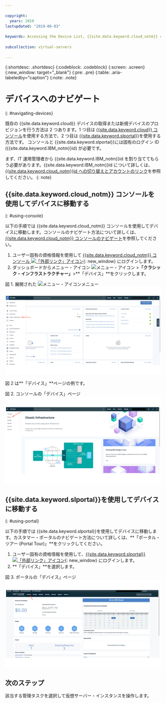 ```yaml
---

copyright:
  years: 2019
lastupdated: "2019-06-03"

keywords: Accessing the Device List, {{site.data.keyword.cloud_notm}} console, {{site.data.keyword.cloud_notm}} infrastructure customer portal

subcollection: virtual-servers

---
```


{:shortdesc: .shortdesc}
{:codeblock: .codeblock}
{:screen: .screen}
{:new_window: target="_blank"}
{:pre: .pre}
{:table: .aria-labeledby="caption"}
{:note: .note}

# デバイスへのナビゲート
{: #navigating-devices}

既存の {{site.data.keyword.cloud}} デバイスの取得または新規デバイスのプロビジョンを行う方法は 2 つあります。1 つ目は [{{site.data.keyword.cloud}} コンソール](#using-console)を使用する方法で、2 つ目は [{{site.data.keyword.slportal}}](#using-portal)を使用する方法です。 コンソールと {{site.data.keyword.slportal}}には固有のログイン ID ({{site.data.keyword.IBM_notm}}id) が必要です。

まず、IT 運用管理者から {{site.data.keyword.IBM_notm}}id を割り当ててもらう必要があります。{{site.data.keyword.IBM_notm}}id について詳しくは、[{{site.data.keyword.cloud_notm}}id への切り替えとアカウントのリンク](/docs/account?topic=account-unifyingaccounts#unifyingaccounts)を参照してください。
{: note}

## {{site.data.keyword.cloud_notm}} コンソールを使用してデバイスに移動する
{: #using-console}

以下の手順では {{site.data.keyword.cloud_notm}} コンソールを使用してデバイスに移動します。コンソールのナビゲート方法について詳しくは、[{{site.data.keyword.cloud_notm}} コンソールのナビゲート](/docs/overview?topic=overview-ui#ui)を参照してください。

1. ユーザー固有の資格情報を使用して [{{site.data.keyword.cloud_notm}} コンソール ![「外部リンク」アイコン](../../icons/launch-glyph.svg "「外部リンク」アイコン")](https://cloud.ibm.com/){: new_window} にログインします。
2. ダッシュボードからメニュー・アイコン ![メニュー・アイコン](../../icons/icon_hamburger.svg) >**「クラシック・インフラストラクチャー」**>**「デバイス」**をクリックします。

図 1. 展開された ![メニュー・アイコン](../../icons/icon_hamburger.svg)メニュー
![図 1. 展開された ![メニュー・アイコン](../../icons/icon_hamburger.svg) メニュー](/images/expanded-hamburger-menu.png "展開された ![メニュー・アイコン](../../icons/icon_hamburger.svg) メニュー")

図 2 は**「デバイス」**ページの例です。

図 2. コンソールの「デバイス」ページ
![図 2. コンソールの「デバイス」ページ](/images/device-list.png "コンソールの「デバイス」ページ")

## {{site.data.keyword.slportal}}を使用してデバイスに移動する
{: #using-portal}

以下の手順では {{site.data.keyword.slportal}}を使用してデバイスに移動します。カスタマー・ポータルのナビゲート方法について詳しくは、**「ポータル・ツアー (Portal Tour)」**をクリックしてください。

1. ユーザー固有の資格情報を使用して、[{{site.data.keyword.slportal}} ![「外部リンク」アイコン](../../icons/launch-glyph.svg "「外部リンク」アイコン")](https://control.softlayer.com){: new_window} にログインします。
2. **「デバイス」**を選択します。

図 3. ポータルの「デバイス」ページ
![図 3. ポータルの「デバイス」ページ](/images/portal_device_list.png "ポータルの「デバイス」ページ")

## 次のステップ

該当する管理タスクを選択して仮想サーバー・インスタンスを操作します。
